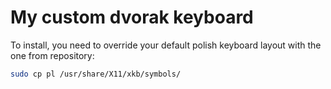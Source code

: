 # My custom dvorak keyboard
To install, you need to override your default polish keyboard layout with the one from repository:
``` bash
sudo cp pl /usr/share/X11/xkb/symbols/
```
